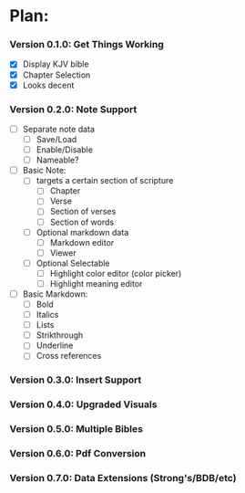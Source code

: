 # Plan:
### Version 0.1.0: Get Things Working
- [x] Display KJV bible
- [x] Chapter Selection
- [x] Looks decent

### Version 0.2.0: Note Support
- [ ] Separate note data
  - [ ] Save/Load
  - [ ] Enable/Disable
  - [ ] Nameable?
- [ ] Basic Note: 
  - [ ] targets a certain section of scripture
    - [ ] Chapter
    - [ ] Verse
    - [ ] Section of verses
    - [ ] Section of words
  - [ ] Optional markdown data
    - [ ] Markdown editor
    - [ ] Viewer
  - [ ] Optional Selectable
    - [ ] Highlight color editor (color picker)
    - [ ] Highlight meaning editor
- [ ] Basic Markdown:
  - [ ] Bold
  - [ ] Italics
  - [ ] Lists
  - [ ] Strikthrough
  - [ ] Underline
  - [ ] Cross references

### Version 0.3.0: Insert Support

### Version 0.4.0: Upgraded Visuals

### Version 0.5.0: Multiple Bibles

### Version 0.6.0: Pdf Conversion

### Version 0.7.0: Data Extensions (Strong's/BDB/etc)